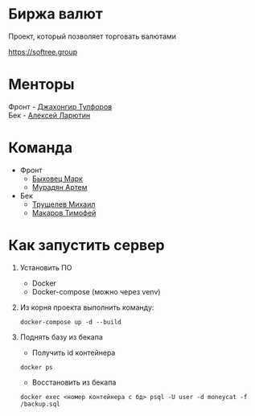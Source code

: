 # Биржа валют
Проект, который позволяет торговать валютами  

https://softree.group

# Менторы
Фронт - [Джахонгир Тулфоров](https://github.com/bin-umar)  
Бек - [Алексей Ларютин](https://github.com/ALarutin)

# Команда
- Фронт
  * [Быховец Марк](https://github.com/mark-by)
  * [Мурадян Артем](https://github.com/MuradyanArtem)
- Бек
  * [Трущелев Михаил](https://github.com/ThePsina)
  * [Макаров Тимофей](https://github.com/timofef)

# Как запустить сервер
1. Установить ПО
    * Docker
    * Docker-compose (можно через venv)

2. Из корня проекта выполнить команду:
    ```
    docker-compose up -d --build
    ```

3. Поднять базу из бекапа  
    * Получить id контейнера
    ```
    docker ps
    ```
    * Восстановить из бекапа
    ```
    docker exec <номер контейнера с бд> psql -U user -d moneycat -f /backup.sql
    ```

